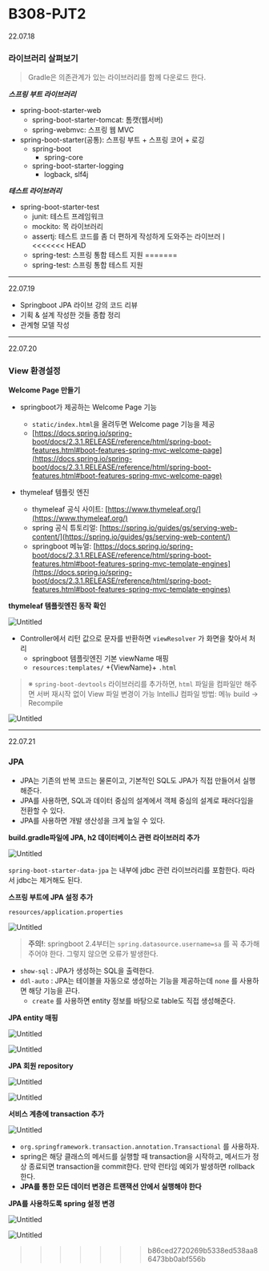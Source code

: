 # B308-PJT2

22.07.18

### 라이브러리 살펴보기

> Gradle은 의존관계가 있는 라이브러리를 함께 다운로드 한다.
> 

***스프링 부트 라이브러리***

- spring-boot-starter-web
    - spring-boot-starter-tomcat: 톰캣(웹서버)
    - spring-webmvc: 스프링 웹 MVC
- spring-boot-starter(공통): 스프링 부트 + 스프링 코어 + 로깅
    - spring-boot
        - spring-core
    - spring-boot-starter-logging
        - logback, slf4j
        

***테스트 라이브러리***

- spring-boot-starter-test
    - junit: 테스트 프레임워크
    - mockito: 목 라이브러리
    - assertj: 테스트 코드를 좀 더 편하게 작성하게 도와주는 라이브러ㅣ
<<<<<<< HEAD
    - spring-test: 스프링 통합 테스트 지원
=======
    - spring-test: 스프링 통합 테스트 지원
    

---

22.07.19

- Springboot JPA 라이브 강의 코드 리뷰
- 기획 & 설계 작성한 것들 종합 정리
- 관계형 모델 작성

---

22.07.20

### View 환경설정

**Welcome Page 만들기**

- springboot가 제공하는 Welcome Page 기능
    - `static/index.html`을 올려두면 Welcome page 기능을 제공
    - [https://docs.spring.io/spring-boot/docs/2.3.1.RELEASE/reference/html/spring-boot-features.html#boot-features-spring-mvc-welcome-page](https://docs.spring.io/spring-boot/docs/2.3.1.RELEASE/reference/html/spring-boot-features.html#boot-features-spring-mvc-welcome-page)

- thymeleaf 템플릿 엔진
    - thymeleaf 공식 사이트: [https://www.thymeleaf.org/](https://www.thymeleaf.org/)
    - spring 공식 튜토리얼: [https://spring.io/guides/gs/serving-web-content/](https://spring.io/guides/gs/serving-web-content/)
    - springboot 메뉴얼: [https://docs.spring.io/spring-boot/docs/2.3.1.RELEASE/reference/html/spring-boot-features.html#boot-features-spring-mvc-template-engines](https://docs.spring.io/spring-boot/docs/2.3.1.RELEASE/reference/html/spring-boot-features.html#boot-features-spring-mvc-template-engines)
    

**thymeleaf 템플릿엔진 동작 확인**

![Untitled](B308-PJT2%20ff23d3ebd70d414fa9c3244e89ee1bc4/Untitled.png)

- Controller에서 리턴 값으로 문자를 반환하면 `viewResolver` 가 화면을 찾아서 처리
    - springboot 템플릿엔진 기본 viewName 매핑
    - `resources:templates/` +{ViewName}+ `.html`
    

> ※ `spring-boot-devtools` 라이브러리를 추가하면, `html` 파일을 컴파일만 해주면 서버 재시작 없이 View 파일 변경이 가능                                                                                                         IntelliJ 컴파일 방법: 메뉴 build → Recompile
> 

![Untitled](B308-PJT2%20ff23d3ebd70d414fa9c3244e89ee1bc4/Untitled%201.png)

---

22.07.21

### JPA

- JPA는 기존의 반복 코드는 물론이고, 기본적인 SQL도 JPA가 직접 만들어서 실행해준다.
- JPA를 사용하면, SQL과 데이터 중심의 설계에서 객체 중심의 설계로 패러다임을 전환할 수 있다.
- JPA를 사용하면 개발 생산성을 크게 높일 수 있다.

**build.gradle파일에 JPA, h2 데이터베이스 관련 라이브러리 추가**

![Untitled](B308-PJT2%20ff23d3ebd70d414fa9c3244e89ee1bc4/Untitled%202.png)

`spring-boot-starter-data-jpa` 는 내부에 jdbc 관련 라이브러리를 포함한다. 따라서 jdbc는 제거해도 된다.

**스프링 부트에 JPA 설정 추가**

`resources/application.properties`

![Untitled](B308-PJT2%20ff23d3ebd70d414fa9c3244e89ee1bc4/Untitled%203.png)

> **주의!**: springboot 2.4부터는 `spring.datasource.username=sa` 를 꼭 추가해주어야 한다. 그렇지 않으면 오류가 발생한다.
> 
- `show-sql` : JPA가 생성하는 SQL을 출력한다.
- `ddl-auto` : JPA는 테이블을 자동으로 생성하는 기능을 제공하는데 `none` 를 사용하면 해당 기능을 끈다.
    - `create` 를 사용하면 entity 정보를 바탕으로 table도 직접 생성해준다.
    

**JPA entity 매핑**

![Untitled](B308-PJT2%20ff23d3ebd70d414fa9c3244e89ee1bc4/Untitled%204.png)

![Untitled](B308-PJT2%20ff23d3ebd70d414fa9c3244e89ee1bc4/Untitled%205.png)

**JPA 회원 repository**

![Untitled](B308-PJT2%20ff23d3ebd70d414fa9c3244e89ee1bc4/Untitled%206.png)

![Untitled](B308-PJT2%20ff23d3ebd70d414fa9c3244e89ee1bc4/Untitled%207.png)

**서비스 계층에 transaction 추가**

![Untitled](B308-PJT2%20ff23d3ebd70d414fa9c3244e89ee1bc4/Untitled%208.png)

- `org.springframework.transaction.annotation.Transactional` 를 사용하자.
- spring은 해당 클래스의 메서드를 실행할 때 transaction을 시작하고, 메서드가 정상 종료되면 transaction을 commit한다. 만약 런타임 예외가 발생하면 rollback한다.
- **JPA를 통한 모든 데이터 변경은 트랜잭션 안에서 실행해야 한다**

**JPA를 사용하도록  spring 설정 변경**

![Untitled](B308-PJT2%20ff23d3ebd70d414fa9c3244e89ee1bc4/Untitled%209.png)

![Untitled](B308-PJT2%20ff23d3ebd70d414fa9c3244e89ee1bc4/Untitled%2010.png)
>>>>>>> b86ced2720269b5338ed538aa86473bb0abf556b

